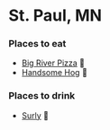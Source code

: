 # St. Paul, MN

### Places to eat
- [Big River Pizza](http://www.bigriverpizza.com) :pizza:
- [Handsome Hog](http://www.handsomehog.com) :pig:

### Places to drink
- [Surly](http://www.surlybrewing.com) :beer: